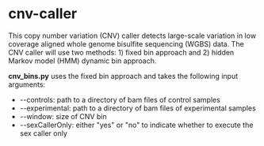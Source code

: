 # cnv-caller
This copy number variation (CNV) caller detects large-scale variation in low coverage aligned whole genome bisulfite sequencing (WGBS) data. The CNV caller will use two methods: 1) fixed bin approach and 2) hidden Markov model (HMM) dynamic bin approach.

**cnv_bins.py** uses the fixed bin approach and takes the following input arguments:
- --controls: path to a directory of bam files of control samples
- --experimental: path to a directory of bam files of experimental samples
- --window: size of CNV bin
- --sexCallerOnly: either "yes" or "no" to indicate whether to execute the sex caller only
